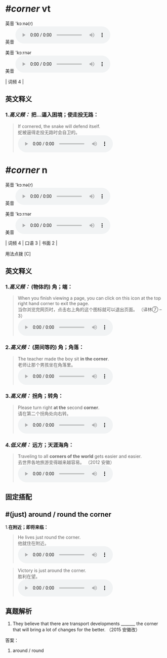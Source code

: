 # ***\#corner*** vt
英音 'kɔːnə(r)  
英音
<audio src="./media/corner-B.aac" controls="controls"></audio>

美音 'kɔːrnər  
美音
<audio src="./media/corner.aac" controls="controls"></audio>



| 词频 4 |  

英文释义
---
### 1.*高义频：* **把…逼入困境；使走投无路：**  

 > If cornered, the snake will defend itself.  
 > 蛇被逼得走投无路时会自卫的。    
<audio src="./media/6-corner.aac" controls="controls"></audio>


# ***\#corner*** n
英音 'kɔːnə(r)  
英音
<audio src="./media/corner-B.aac" controls="controls"></audio>

美音 'kɔːrnər  
美音
<audio src="./media/corner.aac" controls="controls"></audio>



| 词频 4 | 口语 3 | 书面 2 |  

用法点拨  [C]

英文释义
---
### 1.*高义频：* **(物体的) 角；端：**  

 > When you finish viewing a page, you can click on this icon at the top right hand corner to exit the page.  
 > 当你浏览完网页时，点击右上角的这个图标就可以退出页面。  （译林⑦ – 3）  
<audio src="./media/P109 corner2.aac" controls="controls"></audio>

### 2.*高义频：* **(房间等的) 角；角落：**  

 > The teacher made the boy sit **in the corner**.  
 > 老师让那个男孩坐在角落里。    
<audio src="./media/2-corner.aac" controls="controls"></audio>

### 3.*高义频：* **拐角；转角：**  

 > Please turn right **at the** second **corner**.  
 > 请在第二个拐角处向右转。    
<audio src="./media/1-corner.aac" controls="controls"></audio>

### 4.*低义频：* **远方；天涯海角：**  

 > Traveling to all **corners of the world** gets easier and easier.  
 > 去世界各地旅游变得越来越容易。  （2012 安徽）  
<audio src="./media/3-corner.aac" controls="controls"></audio>


固定搭配
---
## \#(just) around / round the corner
1.**在附近；即将来临：**  

 > He lives just round the corner.  
 > 他就住在附近。    
<audio src="./media/4-corner.aac" controls="controls"></audio>

 > Victory is just around the corner.  
 > 胜利在望。    
<audio src="./media/5-corner.aac" controls="controls"></audio>


真题解析
---
1. They believe that there are transport developments _______ the corner that will bring a lot of changes for the better.   （2015 安徽改）  

答案：
1. around / round  

